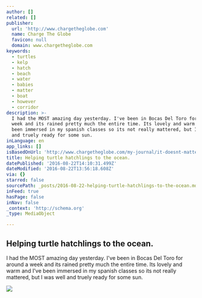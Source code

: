 ```yaml
---
author: []
related: []
publisher:
  url: 'http://www.chargetheglobe.com'
  name: Charge The Globe
  favicon: null
  domain: www.chargetheglobe.com
keywords:
  - turtles
  - kelp
  - hatch
  - beach
  - water
  - babies
  - matter
  - boat
  - however
  - corridor
description: >-
  I had the MOST amazing day yesterday. I've been in Bocas Del Toro for around a
  week and its rained pretty much the entire time. Its lovely and warm and I've
  been immersed in my spanish classes so its not really mattered, but I was well
  and truely ready for some sun.
inLanguage: en
app_links: []
isBasedOnUrl: 'http://www.chargetheglobe.com/my-journal/it-doesnt-matter'
title: Helping turtle hatchlings to the ocean.
datePublished: '2016-08-22T14:10:31.499Z'
dateModified: '2016-08-22T13:56:18.608Z'
via: {}
starred: false
sourcePath: _posts/2016-08-22-helping-turtle-hatchlings-to-the-ocean.md
inFeed: true
hasPage: false
inNav: false
_context: 'http://schema.org'
_type: MediaObject

---
```

<article style=""><h1>Helping turtle hatchlings to the ocean.</h1><p>I had the MOST amazing day yesterday. I've been in Bocas Del Toro for around a week and its rained pretty much the entire time. Its lovely and warm and I've been immersed in my spanish classes so its not really mattered, but I was well and truely ready for some sun.</p><img src="http://www.chargetheglobe.com/uploads/4/5/6/5/45655579/zapatillabeachbackside_orig.jpg" /></article>